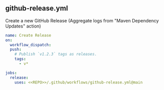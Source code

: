 ## github-release.yml
Create a new GitHub Release (Aggregate logs from "Maven Dependency Updates" action)

```yml
name: Create Release
on:
  workflow_dispatch:
  push:
    # Publish `v1.2.3` tags as releases.
    tags:
      - v*

jobs:
  release:
    uses: <<REPO>>/.github/workflows/github-release.yml@main
    
```
